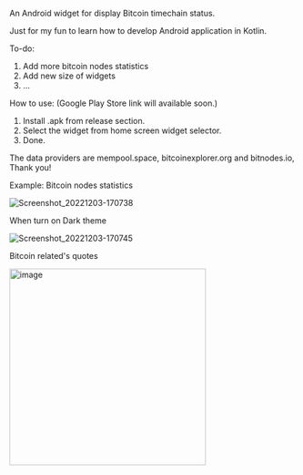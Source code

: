 An Android widget for display Bitcoin timechain status.

Just for my fun to learn how to develop Android application in Kotlin.

To-do:
1. Add more bitcoin nodes statistics
2. Add new size of widgets
3. ...

How to use: (Google Play Store link will available soon.)  
1. Install .apk from release section.
2. Select the widget from home screen widget selector.
3. Done.

The data providers are mempool.space, bitcoinexplorer.org and bitnodes.io, Thank you!

Example:
Bitcoin nodes statistics

![Screenshot_20221203-170738](https://user-images.githubusercontent.com/1241147/205435902-69bb419f-f3f2-421b-b918-2f682f265d29.png)


When turn on Dark theme

![Screenshot_20221203-170745](https://user-images.githubusercontent.com/1241147/205435908-8b34a7a8-1113-4c4e-b057-462f37464246.png)


Bitcoin related's quotes

<img width="345" alt="image" src="https://user-images.githubusercontent.com/1241147/205508394-3eb3063f-a268-40f0-9367-69bc0290f587.png">
